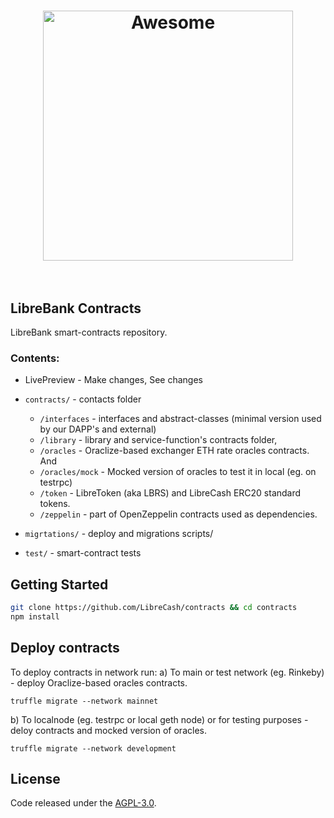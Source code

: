 <h1 align="center">
	<img width="400" src="http://librebank.com/img/logo-black.svg" alt="Awesome">
	<br>
	<br>
</h1>

## LibreBank Contracts

LibreBank smart-contracts repository.

### Contents:

* LivePreview - Make changes, See changes

* `contracts/` - contacts folder
    - `/interfaces` - interfaces and abstract-classes (minimal version used by our DAPP's and external) 
    - `/library` - library and service-function's contracts folder,
    - `/oracles` - Oraclize-based exchanger ETH rate oracles contracts. And 
    - `/oracles/mock` - Mocked version of oracles to test it in local (eg. on testrpc)
    - `/token` - LibreToken (aka LBRS) and LibreCash ERC20 standard tokens.
    - `/zeppelin` - part of OpenZeppelin contracts used as dependencies.

* `migrtations/` - deploy and migrations scripts/
* `test/` - smart-contract tests 

## Getting Started
```sh
git clone https://github.com/LibreCash/contracts && cd contracts
npm install
```
## Deploy contracts
To deploy contracts in network run:
a) To main or test network (eg. Rinkeby) - deploy Oraclize-based oracles contracts. 
```
truffle migrate --network mainnet
```
b) To localnode (eg. testrpc or local geth node) or for testing purposes - deloy contracts and mocked version of oracles.
```
truffle migrate --network development
```
## License
Code released under the [AGPL-3.0](LICENSE.md).
